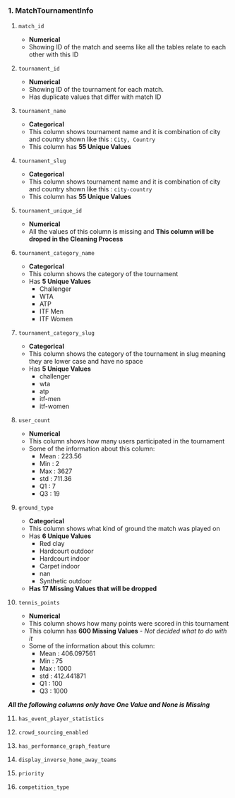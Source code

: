 ### 1. MatchTournamentInfo

1. `match_id`
    * **Numerical**
    * Showing ID of the match and seems like all the tables relate to each other with this ID
    
2. `tournament_id`
    * **Numerical**
    * Showing ID of the tournament for each match. 
    * Has duplicate values that differ with match ID

3. `tournament_name`
    * **Categorical**
    * This column shows tournament name and it is combination of city and country shown like this : `City, Country`
    * This column has **55 Unique Values**
4. `tournament_slug`
    * **Categorical**
    * This column shows tournament name and it is combination of city and country shown like this : `city-country`
    * This column has **55 Unique Values**

5. `tournament_unique_id`
    * **Numerical**
    * All the values of this column is missing and **This column will be droped in the Cleaning Process**
6. `tournament_category_name`
    * **Categorical**
    * This column shows the category of the tournament
    * Has **5 Unique Values**
        * Challenger
        * WTA
        * ATP
        * ITF Men
        * ITF Women

7. `tournament_category_slug`
    * **Categorical**
    * This column shows the category of the tournament in slug meaning they are lower case and have no space
    * Has **5 Unique Values**
        * challenger
        * wta
        * atp
        * itf-men
        * itf-women

8. `user_count`
    * **Numerical**
    * This column shows how many users participated in the tournament
    * Some of the information about this column:
        * Mean : 223.56
        * Min : 2
        * Max : 3627
        * std : 711.36
        * Q1 : 7
        * Q3 : 19
        

9. `ground_type`
    * **Categorical**
    * This column shows what kind of ground the match was played on
    * Has **6 Unique Values**
        * Red clay
        * Hardcourt outdoor
        * Hardcourt indoor
        * Carpet indoor
        * nan
        * Synthetic outdoor
    * **Has 17 Missing Values that will be dropped**


10. `tennis_points`
    * **Numerical**
    * This column shows how many points were scored in this tournament
    * This column has **600 Missing Values** - *Not decided what to do with it*
    * Some of the information about this column:
        * Mean : 406.097561
        * Min : 75
        * Max : 1000
        * std : 412.441871
        * Q1 : 100
        * Q3 : 1000

***All the following columns only have **One** Value and **None** is Missing***

11. `has_event_player_statistics`

12. `crowd_sourcing_enabled`

13. `has_performance_graph_feature`

14. `display_inverse_home_away_teams`

15. `priority`

16. `competition_type`
